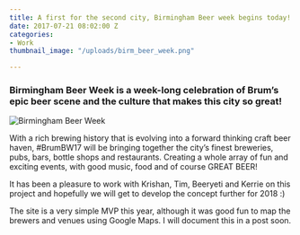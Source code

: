 ```yaml
---
title: A first for the second city, Birmingham Beer week begins today!
date: 2017-07-21 08:02:00 Z
categories:
- Work
thumbnail_image: "/uploads/birm_beer_week.png"

---
```


### Birmingham Beer Week is a week-long celebration of Brum’s epic beer scene and the culture that makes this city so great!

<p><img  src="{{ site.baseurl }}//uploads/birm_beer_week.png" alt="Birmingham Beer Week"  /></p>

With a rich brewing history that is evolving into a forward thinking craft beer haven, #BrumBW17 will be bringing together the city’s finest breweries, pubs, bars, bottle shops and restaurants. Creating a whole array of fun and exciting events, with good music, food and of course GREAT BEER!

It has been a pleasure to work with Krishan, Tim, Beeryeti and Kerrie on this project and hopefully we will get to develop the concept further for 2018 :) 

The site is a very simple MVP this year, although it was good fun to map the brewers and venues using Google Maps. I will document this in a post soon. 

